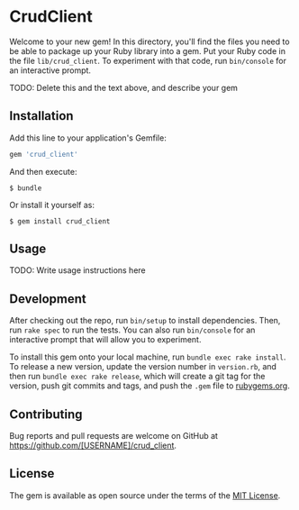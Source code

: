 # CrudClient

Welcome to your new gem! In this directory, you'll find the files you need to be able to package up your Ruby library into a gem. Put your Ruby code in the file `lib/crud_client`. To experiment with that code, run `bin/console` for an interactive prompt.

TODO: Delete this and the text above, and describe your gem

## Installation

Add this line to your application's Gemfile:

```ruby
gem 'crud_client'
```

And then execute:

    $ bundle

Or install it yourself as:

    $ gem install crud_client

## Usage

TODO: Write usage instructions here

## Development

After checking out the repo, run `bin/setup` to install dependencies. Then, run `rake spec` to run the tests. You can also run `bin/console` for an interactive prompt that will allow you to experiment.

To install this gem onto your local machine, run `bundle exec rake install`. To release a new version, update the version number in `version.rb`, and then run `bundle exec rake release`, which will create a git tag for the version, push git commits and tags, and push the `.gem` file to [rubygems.org](https://rubygems.org).

## Contributing

Bug reports and pull requests are welcome on GitHub at https://github.com/[USERNAME]/crud_client.

## License

The gem is available as open source under the terms of the [MIT License](https://opensource.org/licenses/MIT).
